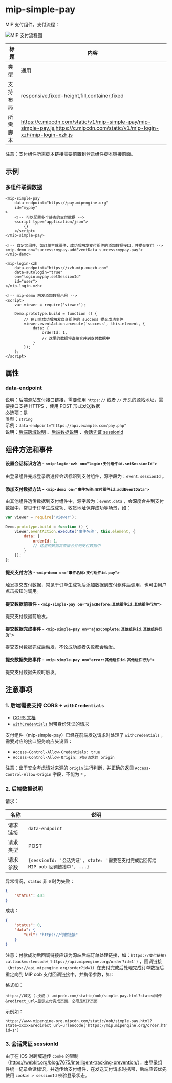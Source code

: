 # mip-simple-pay

MIP 支付组件，支付流程：

![MIP 支付流程图](https://user-images.githubusercontent.com/3872051/38978569-648ca01a-43ea-11e8-9042-1e1c414a89e1.png)

标题|内容
----|----
类型|通用
支持布局|responsive,fixed-height,fill,container,fixed
所需脚本|https://c.mipcdn.com/static/v1/mip-simple-pay/mip-simple-pay.js,https://c.mipcdn.com/static/v1/mip-login-xzh/mip-login-xzh.js

注意：支付组件所需脚本链接需要前置到登录组件脚本链接前面。

## 示例

### 多组件联调数据
```
<mip-simple-pay
    data-endpoint="https://pay.mipengine.org"
    id="mypay"
>
    <!-- 可以配置多个静态的支付数据 -->
    <script type="application/json">
        {}
    </script>
</mip-simple-pay>

<!-- 自定义组件，如订单生成组件，成功后触发支付组件的添加数据接口，并提交支付 -->
<mip-demo on="success:mypay.addEventData success:mypay.pay">
</mip-demo>

<mip-login-xzh
    data-endpoint="https://xzh.mip.xuexb.com"
    data-autologin="true"
    on="login:mypay.setSessionId"
    id="user">        
</mip-login-xzh>

<!-- mip-demo 触发添加数据示例 -->
<script>
    var viewer = require('viewer');

    Demo.prototype.build = function () {
        // 在订单成功后触发自身组件的 success 提交成功事件
        viewer.eventAction.execute('success', this.element, {
            data: {
                orderId: 1,
                // 这里的数据将直接合并到支付数据中
            }
        });
    };
</script>
```

## 属性
### data-endpoint

说明：后端源站支付接口链接，需要使用 `https://` 或者 `//` 开头的源站地址，需要接口支持 HTTPS ，使用 POST 形式发送数据  
必选项：是  
类型：`string`  
示例：`data-endpoint="https://api.example.com/pay.php"`  
说明：[后端跨域说明](#cors) 、[后端数据说明](#data) 、[会话凭证 sessionId](#sessionId)

## 组件方法和事件

#### 设置会话标识方法 - `<mip-login-xzh on="login:支付组件id.setSessionId">`

由登录组件完成登录后透传会话标识到支付组件，源字段为：`event.sessionId` 。

#### 添加支付数据方法 - `<mip-demo on="事件名称:支付组件id.addEventData">`

由其他组件透传数据到支付组件中，源字段为：`event.data` ，会深度合并到支付数据中，常见于订单生成成功、收货地址保存成功等场景，如：

```js
var viewer = require('viewer');

Demo.prototype.build = function () {
    viewer.eventAction.execute('事件名称', this.element, {
        data: {
            orderId: 1,
            // 这里的数据将直接合并到支付数据中
        }
    });
};
```

#### 提交支付方法 - `<mip-demo on="事件名称:支付组件id.pay">`

触发提交支付数据，常见于订单生成功后添加数据到支付组件后调用，也可由用户点击按钮时调用。

#### 提交数据前事件 - `<mip-simple-pay on="ajaxBefore:其他组件id.其他组件行为">`
提交支付数据前触发。

#### 提交数据完成事件 - `<mip-simple-pay on="ajaxComplete:其他组件id.其他组件行为">`
提交支付数据完成后触发，不论成功或者失败都会触发。

#### 提交数据失败事件 - `<mip-simple-pay on="error:其他组件id.其他组件行为">`
提交支付数据失败时触发。

## 注意事项

<a id="cors" name="cors" href="#cors"></a>
### 1. 后端需要支持 CORS + `withCredentials`

- [CORS 文档](https://developer.mozilla.org/zh-CN/docs/Web/HTTP/Access_control_CORS)
- [`withCredentials` 附带身份凭证的请求](https://developer.mozilla.org/zh-CN/docs/Web/HTTP/Access_control_CORS#%E9%99%84%E5%B8%A6%E8%BA%AB%E4%BB%BD%E5%87%AD%E8%AF%81%E7%9A%84%E8%AF%B7%E6%B1%82)

支付组件（mip-simple-pay）已经在前端发送请求时处理了 `withCredentials` ，需要对应的接口服务响应头设置：

- `Access-Control-Allow-Credentials: true`
- `Access-Control-Allow-Origin: 对应请求的 origin`

注意：出于安全考虑请对来源的 `origin` 进行判断，并正确的返回 `Access-Control-Allow-Origin` 字段，不能为 `*` 。

<a id="data" name="data" href="#data"></a>
### 2. 后端数据说明

请求：

名称 | 说明
--- | ---
请求链接 | `data-endpoint`
请求类型 | POST
请求参数 | `{sessionId: '会话凭证', state: '需要在支付完成后回传给 MIP oob 回调链接中', ...}`

异常情况，`status` 非 `0` 时为失败：
```json
{
    "status": 403
}
```

成功：
```json
{
    "status": 0,
    "data": {
        "url": "https://付款链接"
    }
}
```

注意：付款成功后回调链接应该为源站后端订单处理链接，如：`https://支付链接?callback=urlencode('https://api.mipengine.org/order?id=1')` ，回调链接（`https://api.mipengine.org/order?id=1`）在支付完成后处理完成订单数据后重定向到 MIP oob 支付回调链接中，并携带参数，如：

格式如：
```
https://域名（.换成-）.mipcdn.com/static/oob/simple-pay.html?state=回传&redirect_url=显示支付完成页面，必须是MIP页面
```
示例如：
```
https://www-mipengine-org.mipcdn.com/static/oob/simple-pay.html?state=xxxxx&redirect_url=urlencode('https://mip.mipengine.org/order.html?id=1')
```

<a id="sessionId" name="sessionId" href="#sessionId"></a>
### 3. 会话凭证 sessionId

由于在 iOS 对跨域透传 `cooke` 的限制（<https://webkit.org/blog/7675/intelligent-tracking-prevention/>），由登录组件统一记录会话标识，并透传给支付组件，在发送支付请求时携带，后端应该优先使用 `cookie > sessionId` 校验登录状态。

